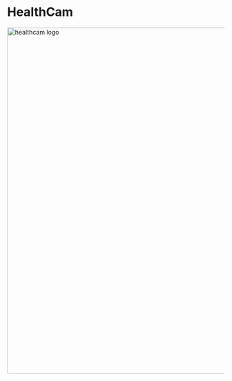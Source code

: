 # HealthCam
<img src="https://github.com/nevenwt/cs377e-healthpact/blob/master/healthcam_logo.png" alt="healthcam logo" width="800">

